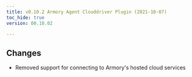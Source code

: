```yaml
---
title: v0.10.2 Armory Agent Clouddriver Plugin (2021-10-07)
toc_hide: true
version: 00.10.02

---
```


## Changes
* Removed support for connecting to Armory's hosted cloud services
